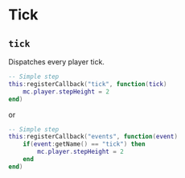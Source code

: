 # Tick

## `tick`

Dispatches every player tick.

```lua
-- Simple step
this:registerCallback("tick", function(tick)
    mc.player.stepHeight = 2
end)
```

or

```lua
-- Simple step
this:registerCallback("events", function(event)
    if(event:getName() == "tick") then
        mc.player.stepHeight = 2
    end
end)
```
